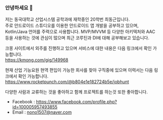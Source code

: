 ### 안녕하세요 👋

저는 동국대학교 산업시스템 공학과에 재학중인 20학번 최동근입니다.  
주로 안드로이드 스튜디오를 이용한 안드로이드 앱 개발을 공부하고 있으며, Kotlin/Java 언어를 주력으로 사용합니다. 
MVP/MVVM 등 다양한 아키텍처와 AAC 등을 사용하는 것에 관심이 많으며 최근 코루틴과 DI에 대해 공부해보고 있습니다.  

크몽 사이트에서 외주를 진행하고 있으며 서비스에 대한 내용은 다음 링크에서 확인 가능합니다.  
https://kmong.com/gig/149968

현재 산업 기능요원 현역 편입이 가능한 회사를 찾아 구직중에 있으며 이력서는 다음 링크에서 확인 가능합니다.  
https://www.rocketpunch.com/@b804e1e182724b5e/jobhunt  

다양한 사람과 교류하는 것을 좋아하고 함께 프로젝트를 하는것 또한 좋아합니다.  
 - Facebook : https://www.facebook.com/profile.php?id=100005957493855
 - Email : nono1507@naver.com
